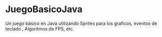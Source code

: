 # JuegoBasicoJava
Un juego básico en Java utilizando Sprites para los graficos,  eventos de teclado , Algoritmos de FPS, etc.
